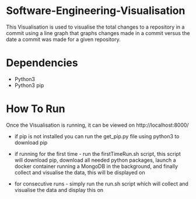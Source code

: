 # Software-Engineering-Visualisation

This Visualisation is used to visualise the total changes to a repository in a commit using a line graph that graphs changes made in a commit versus the date a commit was made for a given repository.

# Dependencies
- Python3
- Python3 pip

# How To Run
Once the Visualisation is running, it can be viewed on http://localhost:8000/

- if pip is not installed you can run the get_pip.py file using python3 to download pip

- if running for the first time -
  run the firstTimeRun.sh script,
  this script will download pip,
  download all needed python packages,
  launch a docker container running a MongoDB in the background,
  and finally collect and visualise the data, this will be displayed on

- for consecutive runs -
 simply run the run.sh script which will collect and visualise the data and display this on
